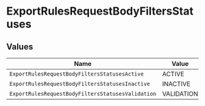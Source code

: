 # ExportRulesRequestBodyFiltersStatuses


## Values

| Name                                              | Value                                             |
| ------------------------------------------------- | ------------------------------------------------- |
| `ExportRulesRequestBodyFiltersStatusesActive`     | ACTIVE                                            |
| `ExportRulesRequestBodyFiltersStatusesInactive`   | INACTIVE                                          |
| `ExportRulesRequestBodyFiltersStatusesValidation` | VALIDATION                                        |